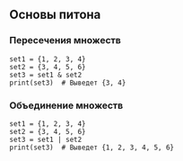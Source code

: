 ## Основы питона

### Пересечения множеств

```
set1 = {1, 2, 3, 4}  
set2 = {3, 4, 5, 6}  
set3 = set1 & set2  
print(set3)  # Выведет {3, 4} 
```

### Объединение множеств

```
set1 = {1, 2, 3, 4}  
set2 = {3, 4, 5, 6}  
set3 = set1 | set2  
print(set3)  # Выведет {1, 2, 3, 4, 5, 6} 
```
